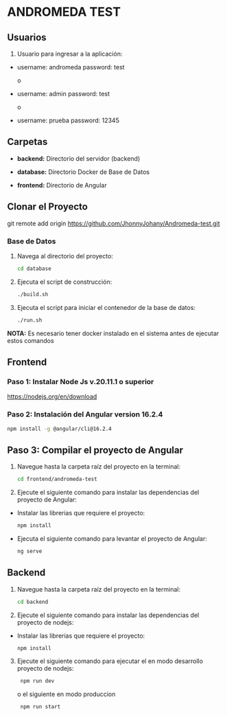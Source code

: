 # ANDROMEDA TEST

## Usuarios

1. Usuario para ingresar a la aplicación:

- username: andromeda password: test

  o

- username: admin password: test

  o

- username: prueba password: 12345

## Carpetas

- **backend:** Directorio del servidor (backend)

- **database:** Directorio Docker de Base de Datos

- **frontend:** Directorio de Angular

## Clonar el Proyecto

git remote add origin https://github.com/JhonnyJohany/Andromeda-test.git

### Base de Datos

1. Navega al directorio del proyecto:

   ```bash
   cd database
   ```

2. Ejecuta el script de construcción:

   ```bash
   ./build.sh
   ```

3. Ejecuta el script para iniciar el contenedor de la base de datos:

   ```bash
   ./run.sh
   ```

**NOTA:**
Es necesario tener docker instalado en el sistema antes de ejecutar estos comandos

## Frontend

### Paso 1: Instalar Node Js v.20.11.1 o superior

https://nodejs.org/en/download

### Paso 2: Instalación del Angular version 16.2.4

```bash
npm install -g @angular/cli@16.2.4
```

## Paso 3: Compilar el proyecto de Angular

1. Navegue hasta la carpeta raíz del proyecto en la terminal:

   ```bash
   cd frontend/andromeda-test
   ```

2. Ejecute el siguiente comando para instalar las dependencias del proyecto de Angular:

- Instalar las librerias que requiere el proyecto:

  ```bash
  npm install
  ```

- Ejecuta el siguiente comando para levantar el proyecto de Angular:

  ```bash
  ng serve
  ```

## Backend

1. Navegue hasta la carpeta raíz del proyecto en la terminal:

   ```bash
   cd backend
   ```

2. Ejecute el siguiente comando para instalar las dependencias del proyecto de nodejs:

- Instalar las librerias que requiere el proyecto:

  ```bash
  npm install
  ```

3. Ejecute el siguiente comando para ejecutar el en modo desarrollo proyecto de nodejs:

   ```bash
    npm run dev
   ```

   o el siguiente en modo produccion

   ```bash
    npm run start
   ```

